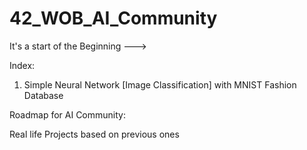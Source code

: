 # 42_WOB_AI_Community

It's a start of the Beginning --->

Index:

1. Simple Neural Network [Image Classification] with MNIST Fashion Database 


Roadmap for AI Community:

Real life Projects based on previous ones 
